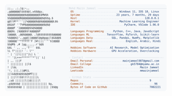 <picture>
  <source srcset="https://raw.githubusercontent.com/mmazinjameel/mmazinjameel/main/dark_mode.svg?v=1751631637" media="(prefers-color-scheme: dark)">
  <img src="https://raw.githubusercontent.com/mmazinjameel/mmazinjameel/main/light_mode.svg?v=1751631637">
</picture>
